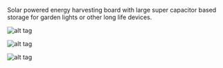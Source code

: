 Solar powered energy harvesting board with large super capacitor based storage for garden lights or other long life devices. 

![alt tag](https://github.com/scubasonar/KiCAD_BreakoutBoards/blob/master/LTC3110_supercap_backup/Images/LTC31100_breakout_top.png)

![alt tag](https://github.com/scubasonar/KiCAD_BreakoutBoards/blob/master/LTC3110_supercap_backup/Images/LTC31100_breakout_bottom.png)

![alt tag](https://github.com/scubasonar/KiCAD_BreakoutBoards/LTC3110_supercap_backup/Images/LTC3110_supercap_backup.sch.svg)
